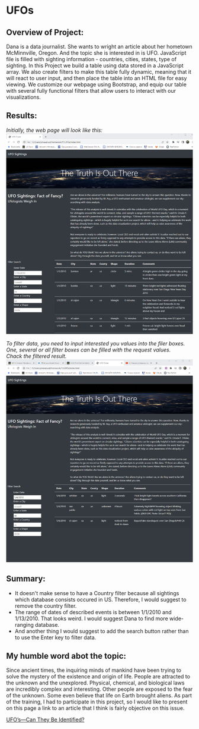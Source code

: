 # UFOs

## Overview of Project:
Dana is a data journalist. She wants to wright an article about her hometown McMinnville, Oregon. And the topic she is interested in is UFO.
JavaScript file is filled with sighting information - countries, cities, states, type of sighting. In this Project we build a table using data stored in a JavaScript array. We also create filters to make this table fully dynamic, meaning that it will react to user input, and then place the table into an HTML file for easy viewing.
We customize our webpage using Bootstrap, and equip our table with several fully functional filters that allow users to interact with our visualizations.

## Results:
*Initially, the web page will look like this:*  
![pic](https://github.com/ElenaMasarsky/UFOs/blob/main/initial%20page.png)

*To filter data, you need to input interested you values into the filer boxes. One, several or all filter boxes can be filled with the request values.*  
*Chack the filtered result.*  
![pic](https://github.com/ElenaMasarsky/UFOs/blob/main/filtered_data.png)

## Summary:
* It doesn't make sense to have a Country filter because all sightings which database consists occured in US. Therefore, I would suggest to remove the country filter.  
* The range of dates of described events is between 1/1/2010 and 1/13/2010. That looks weird. I would suggest Dana to find more wide-ranging database.  
* And another thing I would suggest to add the search button rather than to use the Enter key to filter data.  

## My humble word abot the topic:
Since ancient times, the inquiring minds of mankind have been trying to solve the mystery of the existence and origin of life. People are attracted to the unknown and the unexplored. Physical, chemical, and biological laws are incredibly complex and interesting.
Other people are exposed to the fear of the unknown. Some even believe that life on Earth brought aliens.
As part of the training, I had to participate in this project, so I would like to present on this page a link to an article that I think is fairly objective on this issue.  

[UFO’s​—Can They Be Identified?](https://wol.jw.org/en/wol/d/r1/lp-e/101990802)